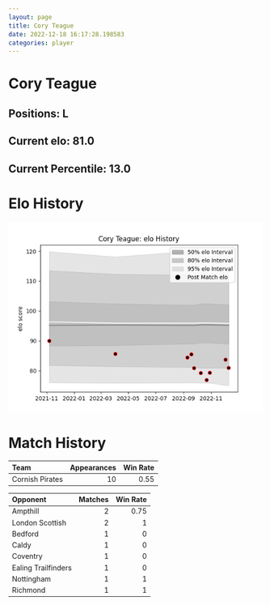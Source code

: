 ```yaml
---  
layout: page  
title: Cory Teague  
date: 2022-12-18 16:17:28.198583  
categories: player  
---
```

# Cory Teague

## Positions: L

## Current elo: 81.0

## Current Percentile: 13.0

# Elo History


![elo history](history_CoryTeague.png)
# Match History


| Team            |   Appearances |   Win Rate |
|:----------------|--------------:|-----------:|
| Cornish Pirates |            10 |       0.55 |

| Opponent            |   Matches |   Win Rate |
|:--------------------|----------:|-----------:|
| Ampthill            |         2 |       0.75 |
| London Scottish     |         2 |       1    |
| Bedford             |         1 |       0    |
| Caldy               |         1 |       0    |
| Coventry            |         1 |       0    |
| Ealing Trailfinders |         1 |       0    |
| Nottingham          |         1 |       1    |
| Richmond            |         1 |       1    |